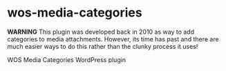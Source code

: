 # wos-media-categories

**WARNING** This plugin was developed back in 2010 as way to add categories to media attachments. However, its time has past and there are much easier ways to do this rather than the clunky process it uses!

WOS Media Categories WordPress plugin
